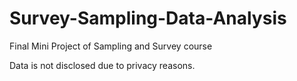 # Survey-Sampling-Data-Analysis
Final Mini Project of Sampling and Survey course

Data is not disclosed due to privacy reasons.
